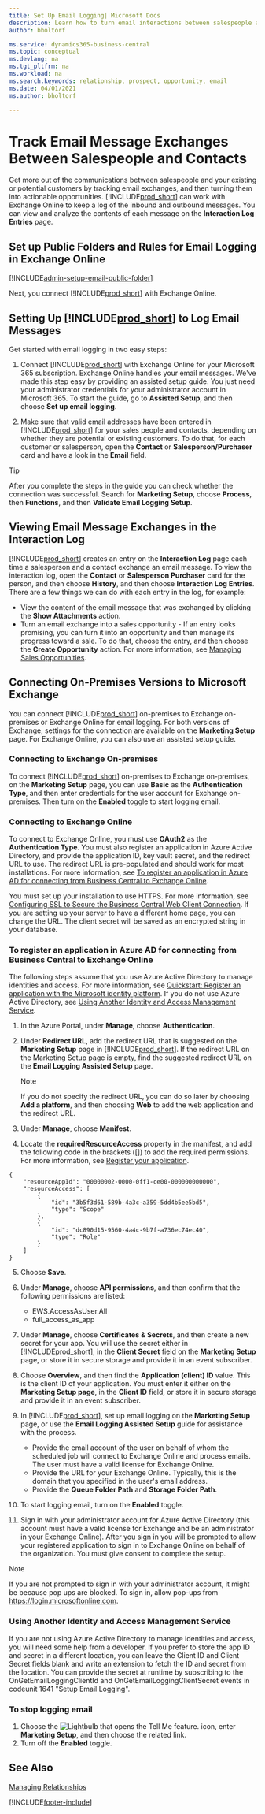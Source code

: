 ```yaml
---
title: Set Up Email Logging| Microsoft Docs
description: Learn how to turn email interactions between salespeople and customers into real sales opportunities.
author: bholtorf

ms.service: dynamics365-business-central
ms.topic: conceptual
ms.devlang: na
ms.tgt_pltfrm: na
ms.workload: na
ms.search.keywords: relationship, prospect, opportunity, email
ms.date: 04/01/2021
ms.author: bholtorf

---
```

# Track Email Message Exchanges Between Salespeople and Contacts

Get more out of the communications between salespeople and your existing or potential customers by tracking email exchanges, and then turning them into actionable opportunities. [!INCLUDE[prod_short](includes/prod_short.md)] can work with Exchange Online to keep a log of the inbound and outbound messages. You can view and analyze the contents of each message on the **Interaction Log Entries** page.

## Set up Public Folders and Rules for Email Logging in Exchange Online

[!INCLUDE[admin-setup-email-public-folder](includes/admin-setup-email-public-folder.md)]

Next, you connect [!INCLUDE[prod_short](includes/prod_short.md)] with Exchange Online.

## Setting Up [!INCLUDE[prod_short](includes/prod_short.md)] to Log Email Messages

Get started with email logging in two easy steps:

1. Connect [!INCLUDE[prod_short](includes/prod_short.md)] with Exchange Online for your Microsoft 365 subscription. Exchange Online handles your email messages. We've made this step easy by providing an assisted setup guide. You just need your administrator credentials for your administrator account in Microsoft 365. To start the guide, go to **Assisted Setup**, and then choose **Set up email logging**.  

2. Make sure that valid email addresses have been entered in [!INCLUDE[prod_short](includes/prod_short.md)] for your sales people and contacts, depending on whether they are potential or existing customers. To do that, for each customer or salesperson, open the **Contact** or **Salesperson/Purchaser** card and have a look in the **Email** field.

> [!Tip]
> After you complete the steps in the guide you can check whether the connection was successful. Search for **Marketing Setup**, choose **Process**, then **Functions**, and then **Validate Email Logging Setup**.

## Viewing Email Message Exchanges in the Interaction Log
[!INCLUDE[prod_short](includes/prod_short.md)] creates an entry on the **Interaction Log** page each time a salesperson and a contact exchange an email message. To view the interaction log, open the **Contact** or **Salesperson Purchaser** card for the person, and then choose **History**, and then choose **Interaction Log Entries**. There are a few things we can do with each entry in the log, for example:

- View the content of the email message that was exchanged by clicking the **Show Attachments** action.
- Turn an email exchange into a sales opportunity - If an entry looks promising, you can turn it into an opportunity and then manage its progress toward a sale. To do that, choose the entry, and then choose the **Create Opportunity** action. For more information, see [Managing Sales Opportunities](marketing-manage-sales-opportunities.md).

## Connecting On-Premises Versions to Microsoft Exchange
You can connect [!INCLUDE[prod_short](includes/prod_short.md)] on-premises to Exchange on-premises or Exchange Online for email logging. For both versions of Exchange, settings for the connection are available on the **Marketing Setup** page. For Exchange Online, you can also use an assisted setup guide. 

### Connecting to Exchange On-premises
To connect [!INCLUDE[prod_short](includes/prod_short.md)] on-premises to Exchange on-premises, on the **Marketing Setup** page, you can use **Basic** as the **Authentication Type**, and then enter credentials for the user account for Exchange on-premises. Then turn on the **Enabled** toggle to start logging email. 

### Connecting to Exchange Online
To connect to Exchange Online, you must use **OAuth2** as the **Authentication Type**. You must also register an application in Azure Active Directory, and provide the application ID, key vault secret, and the redirect URL to use. The redirect URL is pre-populated and should work for most installations. For more information, see [To register an application in Azure AD for connecting from Business Central to Exchange Online](marketing-set-up-email-logging.md#to-register-an-application-in-azure-ad-for-connecting-from-business-central-to-exchange-online). 

You must set up your installation to use HTTPS. For more information, see [Configuring SSL to Secure the Business Central Web Client Connection](/dynamics365/business-central/dev-itpro/deployment/configure-ssl-web-client-connection). If you are setting up your server to have a different home page, you can change the URL. The client secret will be saved as an encrypted string in your database.

### To register an application in Azure AD for connecting from Business Central to Exchange Online
The following steps assume that you use Azure Active Directory to manage identities and access. For more information, see [Quickstart: Register an application with the Microsoft identity platform](/azure/active-directory/develop/quickstart-register-app). If you do not use Azure Active Directory, see [Using Another Identity and Access Management Service](marketing-set-up-email-logging.md#using-another-identity-and-access-management-service). 

1. In the Azure Portal, under **Manage**, choose **Authentication**.
2. Under **Redirect URL**, add the redirect URL that is suggested on the **Marketing Setup** page in [!INCLUDE[prod_short](includes/prod_short.md)]. If the redirect URL on the Marketing Setup page is empty, find the suggested redirect URL on the **Email Logging Assisted Setup** page.

    > [!NOTE]
    > If you do not specify the redirect URL, you can do so later by choosing **Add a platform**, and then choosing **Web** to add the web application and the redirect URL. 

3. Under **Manage**, choose **Manifest**.
4. Locate the **requiredResourceAccess** property in the manifest, and add the following code in the brackets ([]) to add the required permissions. For more information, see [Register your application](/exchange/client-developer/exchange-web-services/how-to-authenticate-an-ews-application-by-using-oauth#register-your-application).

```
{
    "resourceAppId": "00000002-0000-0ff1-ce00-000000000000",
    "resourceAccess": [
        {
            "id": "3b5f3d61-589b-4a3c-a359-5dd4b5ee5bd5",
            "type": "Scope"
        },
        {
            "id": "dc890d15-9560-4a4c-9b7f-a736ec74ec40",
            "type": "Role"
        }
    ]
}
```

5. Choose **Save**.
6. Under **Manage**, choose **API permissions**, and then confirm that the following permissions are listed:  

    * EWS.AccessAsUser.All
    * full_access_as_app

7. Under **Manage**, choose **Certificates & Secrets**, and then create a new secret for your app. You will use the secret either in [!INCLUDE[prod_short](includes/prod_short.md)], in the **Client Secret** field on the **Marketing Setup** page, or store it in secure storage and provide it in an event subscriber.
8. Choose **Overview**, and then find the **Application (client) ID** value. This is the client ID of your application. You must enter it either on the **Marketing Setup page**, in the **Client ID** field, or store it in secure storage and provide it in an event subscriber.
9. In [!INCLUDE[prod_short](includes/prod_short.md)], set up email logging on the **Marketing Setup** page, or use the **Email Logging Assisted Setup** guide for assistance with the process.
    * Provide the email account of the user on behalf of whom the scheduled job will connect to Exchange Online and process emails. The user must have a valid license for Exchange Online.
    * Provide the URL for your Exchange Online. Typically, this is the domain that you specified in the user's email address.
    * Provide the **Queue Folder Path** and **Storage Folder Path**.
10. To start logging email, turn on the **Enabled** toggle.
11. Sign in with your administrator account for Azure Active Directory (this account must have a valid license for Exchange and be an administrator in your Exchange Online). After you sign in you will be prompted to allow your registered application to sign in to Exchange Online on behalf of the organization. You must give consent to complete the setup.

   > [!NOTE]
   > If you are not prompted to sign in with your administrator account, it might be because pop ups are blocked. To sign in, allow pop-ups from https://login.microsoftonline.com.

### Using Another Identity and Access Management Service
If you are not using Azure Active Directory to manage identities and access, you will need some help from a developer. If you prefer to store the app ID and secret in a different location, you can leave the Client ID and Client Secret fields blank and write an extension to fetch the ID and secret from the location. You can provide the secret at runtime by subscribing to the OnGetEmailLoggingClientId and OnGetEmailLoggingClientSecret events in codeunit 1641 "Setup Email Logging".

### To stop logging email
1. Choose the ![Lightbulb that opens the Tell Me feature.](media/ui-search/search_small.png "Tell me what you want to do") icon, enter **Marketing Setup**, and then choose the related link.
2. Turn off the **Enabled** toggle.

## See Also
[Managing Relationships](marketing-relationship-management.md)



[!INCLUDE[footer-include](includes/footer-banner.md)]